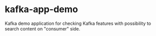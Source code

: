 # kafka-app-demo
Kafka demo application for checking Kafka features with possibility to search content on "consumer" side.
